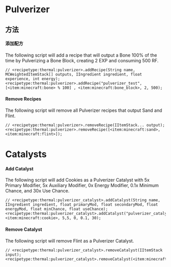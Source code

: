 # Pulverizer

## 方法

#### 添加配方

The following script will add a recipe that will output a Bone 100% of the time by Pulverizing a Bone Block, creating 2 EXP and consuming 500 RF.

```zenscript
// <recipetype:thermal:pulverizer>.addRecipe(String name, MCWeightedItemStack[] outputs, IIngredient ingredient, float experience, int energy);
<recipetype:thermal:pulverizer>.addRecipe("pulverizer_test", [<item:minecraft:bone> % 100] , <item:minecraft:bone_block>, 2, 500);
```

#### Remove Recipes

The following script will remove all Pulverizer recipes that output Sand and Flint.

```zenscript
// <recipetype:thermal:pulverizer>.removeRecipe(IItemStack... output);
<recipetype:thermal:pulverizer>.removeRecipe([<item:minecraft:sand>, <item:minecraft:flint>]);
```

# Catalysts

#### Add Catalyst

The following script will add Cookies as a Pulverizer Catalyst with 5x Primary Modifier, 5x Auxiliary Modifier, 0x Energy Modifier, 0.1x Minimum Chance, and 30x Use Chance.

```zenscript
// <recipetype:thermal:pulverizer_catalyst>.addCatalyst(String name, IIngredient ingredient, float primaryMod, float secondaryMod, float energyMod, float minChance, float useChance);
<recipetype:thermal:pulverizer_catalyst>.addCatalyst("pulverizer_catalyst_test", <item:minecraft:cookie>, 5,5, 0, 0.1, 30);
```
#### Remove Catalyst

The following script will remove Flint as a Pulverizer Catalyst.

```zenscript
// <recipetype:thermal:pulverizer_catalyst>.removeCatalyst(IItemStack input);
<recipetype:thermal:pulverizer_catalyst>.removeCatalyst(<item:minecraft:flint>);
```

